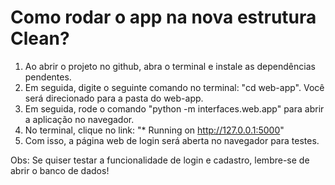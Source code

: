 # Como rodar o app na nova estrutura Clean?

1. Ao abrir o projeto no github, abra o terminal e instale as dependências pendentes.
2. Em seguida, digite o seguinte comando no terminal: "cd web-app". Você será direcionado para a pasta do web-app.
3. Em seguida, rode o comando "python -m interfaces.web.app" para abrir a aplicação no navegador.
4. No terminal, clique no link: "* Running on http://127.0.0.1:5000"
5. Com isso, a página web de login será aberta no navegador para testes.

Obs: Se quiser testar a funcionalidade de login e cadastro, lembre-se de abrir o banco de dados!